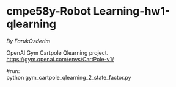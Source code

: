 # cmpe58y-Robot Learning-hw1-qlearning
  
  _By FarukOzderim_  
  
OpenAI Gym Cartpole Qlearning project.  
https://gym.openai.com/envs/CartPole-v1/

#run:  
python gym_cartpole_qlearning_2_state_factor.py
